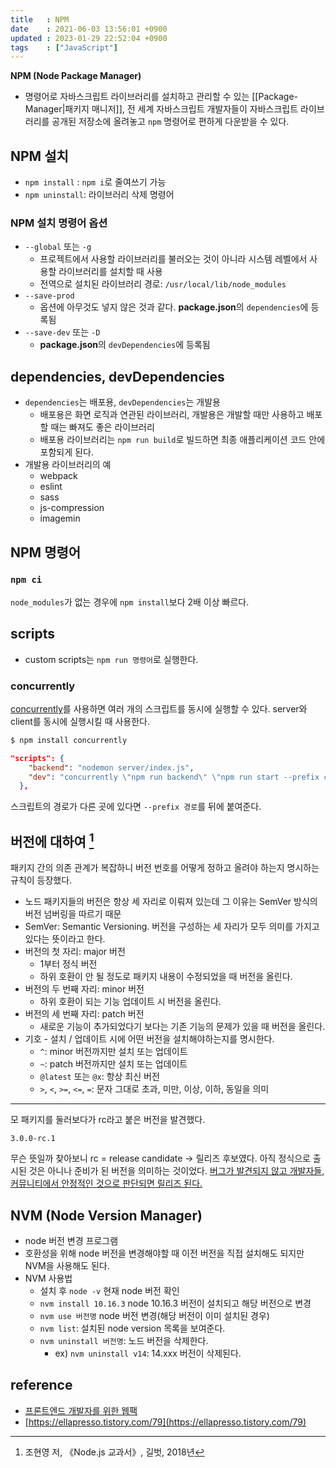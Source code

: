 ```yaml
---
title   : NPM
date    : 2021-06-03 13:56:01 +0900
updated : 2023-01-29 22:52:04 +0900
tags    : ["JavaScript"] 
---
```

**NPM (Node Package Manager)**  

- 명령어로 자바스크립트 라이브러리를 설치하고 관리할 수 있는 [[Package-Manager|패키지 매니저]], 전 세계 자바스크립트 개발자들이 자바스크립트 라이브러리를 공개된 저장소에 올려놓고 `npm` 명령어로 편하게 다운받을 수 있다. 

## NPM 설치 
- `npm install`  : `npm i`로 줄여쓰기 가능
- `npm uninstall`: 라이브러리 삭제 명령어 
  
### NPM 설치 명령어 옵션 
- `--global` 또는 `-g`
  - 프로젝트에서 사용할 라이브러리를 불러오는 것이 아니라 시스템 레벨에서 사용할 라이브러리를 설치할 때 사용 
  - 전역으로 설치된 라이브러리 경로: `/usr/local/lib/node_modules`
- `--save-prod`
  - 옵션에 아무것도 넣지 않은 것과 같다. **package.json**의 `dependencies`에 등록됨 
- `--save-dev` 또는 `-D` 
  - **package.json**의 `devDependencies`에 등록됨

## dependencies, devDependencies 
- `dependencies`는 배포용, `devDependencies`는 개발용  
  - 배포용은 화면 로직과 연관된 라이브러리, 개발용은 개발할 때만 사용하고 배포할 때는 빠져도 좋은 라이브러리
  - 배포용 라이브러리는 `npm run build`로 빌드하면 최종 애플리케이션 코드 안에 포함되게 된다. 
- 개발용 라이브러리의 예
  - webpack
  - eslint
  - sass
  - js-compression 
  - imagemin 

## NPM 명령어
### `npm ci`
`node_modules`가 없는 경우에 `npm install`보다 2배 이상 빠르다. 


## scripts
- custom scripts는 `npm run 명령어`로 실행한다.  

### concurrently
[concurrently](https://github.com/open-cli-tools/concurrently)를 사용하면 여러 개의 스크립트를 동시에 실행할 수 있다. server와 client를 동시에 실행시킬 때 사용한다.  
```bash
$ npm install concurrently
```
```json
"scripts": {
    "backend": "nodemon server/index.js",
    "dev": "concurrently \"npm run backend\" \"npm run start --prefix client \""
  },
```
스크립트의 경로가 다른 곳에 있다면 `--prefix 경로`를 뒤에 붙여준다.
  
## 버전에 대하여 [^1]
패키지 간의 의존 관계가 복잡하니 버전 번호를 어떻게 정하고 올려야 하는지 명시하는 규칙이 등장했다.
- 노드 패키지들의 버전은 항상 세 자리로 이뤄져 있는데 그 이유는 SemVer 방식의 버전 넘버링을 따르기 때문
- SemVer: Semantic Versioning. 버전을 구성하는 세 자리가 모두 의미를 가지고 있다는 뜻이라고 한다.
- 버전의 첫 자리: major 버전
	- 1부터 정식 버전
	- 하위 호환이 안 될 정도로 패키지 내용이 수정되었을 때 버전을 올린다.
- 버전의 두 번째 자리: minor 버전
	- 하위 호환이 되는 기능 업데이트 시 버전을 올린다.
- 버전의 세 번째 자리: patch 버전
	- 새로운 기능이 추가되었다기 보다는 기존 기능의 문제가 있을 때 버전을 올린다.
- 기호 - 설치 / 업데이트 시에 어떤 버전을 설치해야하는지를 명시한다.
	- `^`: minor 버전까지만 설치 또는 업데이트
	- `~`: patch 버전까지만 설치 또는 업데이트
	- `@latest` 또는 `@x`: 항상 최신 버전
	- `>`, `<`, `>=`, `<=`, `=`: 문자 그대로 초과, 미만, 이상, 이하, 동일을 의미

---

모 패키지를 둘러보다가 rc라고 붙은 버전을 발견했다.

`3.0.0-rc.1`

무슨 뜻일까 찾아보니 rc = release candidate -> 릴리즈 후보였다.
아직 정식으로 출시된 것은 아니나 준비가 된 버전을 의미하는 것이었다. [버그가 발견되지 않고 개발자들, 커뮤니티에서 안정적인 것으로 판단되면 릴리즈 된다.](https://stackoverflow.com/questions/41307500/what-does-the-rc-in-a-npm-package-version-structure)


## NVM (Node Version Manager)  
- node 버전 변경 프로그램 
- 호환성을 위해 node 버전을 변경해야할 때 이전 버전을 직접 설치해도 되지만 NVM을 사용해도 된다.  
- NVM 사용법
  - 설치 후 `node -v` 현재 node 버전 확인
  - `nvm install 10.16.3` node 10.16.3 버전이 설치되고 해당 버전으로 변경 
  - `nvm use 버전명` node 버전 변경(해당 버전이 이미 설치된 경우)  
  - `nvm list`: 설치된 node version 목록을 보여준다.
  - `nvm uninstall 버전명`: 노드 버전을 삭제한다.
	  - ex) `nvm uninstall v14`: 14.xxx 버전이 삭제된다.

## reference 
- [프론트엔드 개발자를 위한 웹팩](https://inf.run/hVZe)
- [https://ellapresso.tistory.com/79](https://ellapresso.tistory.com/79)

[^1]: 조현영 저, 《Node.js 교과서》, 길벗, 2018년